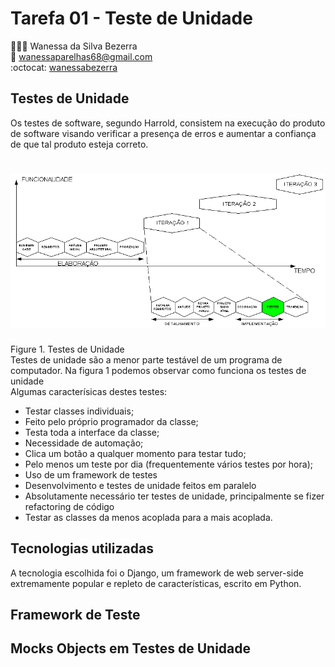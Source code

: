 # Tarefa 01 - Teste de Unidade

👩🏻‍💻 Wanessa da Silva Bezerra  
:email: wanessaparelhas68@gmail.com  
:octocat: [wanessabezerra](https://github.com/wanessabezerra)  

## Testes de Unidade  

Os testes de software, segundo Harrold, consistem na execução do produto de
software visando verificar a presença de erros e
aumentar a confiança de que tal produto esteja correto.  

<h1 align="center"><img src="softwaretesting/20222/tarefas/wanessabezerra/testes.gif"/></h1>  

Figure 1. Testes de Unidade  
Testes de unidade são a menor parte testável de um programa de computador. Na figura 1 podemos observar como funciona os testes de unidade  
Algumas caracterísicas destes testes:  

* Testar classes individuais;  
* Feito pelo próprio programador da classe;  
* Testa toda a interface da classe;  
* Necessidade de automação;  
* Clica um botão a qualquer momento para testar tudo;  
* Pelo menos um teste por dia (frequentemente vários testes por hora);
* Uso de um framework de testes  
* Desenvolvimento e testes de unidade feitos em paralelo
* Absolutamente necessário ter testes de unidade, principalmente se fizer refactoring de código
* Testar as classes da menos acoplada para a mais acoplada.

## Tecnologias utilizadas

A tecnologia escolhida foi o Django, um framework de web server-side extremamente popular e repleto de características, escrito em Python.

## Framework de Teste

## Mocks Objects em Testes de Unidade
